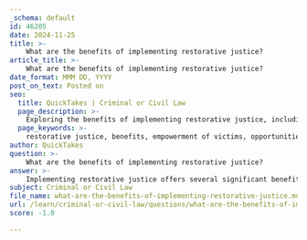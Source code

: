 ```yaml
---
_schema: default
id: 46205
date: 2024-11-25
title: >-
    What are the benefits of implementing restorative justice?
article_title: >-
    What are the benefits of implementing restorative justice?
date_format: MMM DD, YYYY
post_on_text: Posted on
seo:
  title: QuickTakes | Criminal or Civil Law
  page_description: >-
    Exploring the benefits of implementing restorative justice, including victim empowerment, offender accountability, community engagement, and a focus on repairing harm.
  page_keywords: >-
    restorative justice, benefits, empowerment of victims, opportunities for offenders, community involvement, repairing harm, reducing recidivism, holistic approach, improved satisfaction, justice system
author: QuickTakes
question: >-
    What are the benefits of implementing restorative justice?
answer: >-
    Implementing restorative justice offers several significant benefits for victims, offenders, and the community as a whole. Here are some of the key advantages:\n\n1. **Empowerment of Victims**: Restorative justice allows victims to regain a sense of control over their situation. By participating in the process, they can express their feelings, ask questions, and receive answers, which can lead to a sense of closure and healing. This active involvement helps victims feel heard and valued, addressing their emotional needs more effectively than traditional punitive systems.\n\n2. **Opportunities for Offenders**: For those who have caused harm, restorative justice provides a chance to understand the impact of their actions and take genuine steps toward making amends. This process encourages accountability and personal growth, which can lead to a reduction in recidivism rates as offenders are more likely to reflect on their behavior and its consequences.\n\n3. **Community Involvement**: Restorative justice emphasizes the role of the community in addressing harm and rebuilding trust. By involving community members, the process fosters a collective approach to healing and accountability, which can strengthen community ties and promote a safer environment.\n\n4. **Focus on Repairing Harm**: Unlike traditional justice systems that prioritize punishment, restorative justice focuses on repairing the harm caused by crime. This approach not only addresses the immediate needs of victims and offenders but also seeks to transform unjust systems and structures that contribute to crime.\n\n5. **Reduction of Recidivism**: Studies have shown that restorative justice can lead to lower rates of reoffending. By providing offenders with the opportunity to take responsibility for their actions and make amends, restorative justice can facilitate behavioral change and reduce the likelihood of future offenses.\n\n6. **Holistic Approach**: Restorative justice recognizes the interconnectedness of individuals and communities. By addressing the root causes of crime and conflict, it promotes a more sustainable and community-focused approach to justice, which can lead to long-term positive outcomes for all parties involved.\n\n7. **Improved Satisfaction**: Research indicates that victims often report higher levels of satisfaction with restorative justice processes compared to traditional legal proceedings. This satisfaction stems from their active participation and the opportunity to engage directly with the offender.\n\nIn summary, restorative justice not only addresses the immediate needs of victims and offenders but also fosters community healing and promotes a more just and equitable society. Its focus on repairing harm rather than punishment aligns with the core human need for positive relationships and social cohesion.
subject: Criminal or Civil Law
file_name: what-are-the-benefits-of-implementing-restorative-justice.md
url: /learn/criminal-or-civil-law/questions/what-are-the-benefits-of-implementing-restorative-justice
score: -1.0

---
```


&nbsp;